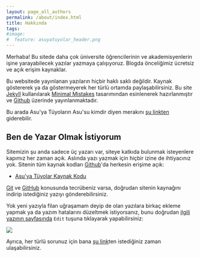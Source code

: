 ```yaml
---
layout: page_all_authors
permalink: /about/index.html
title: Hakkında
tags:
#image:
#  feature: asuyatuyolar_header.png
---
```


Merhaba! Bu sitede daha çok üniversite öğrencilerinin ve akademisyenlerin işine yarayabilecek yazılar yazmaya çalışıyoruz. Blogda önceliğimiz ücretsiz ve açık erişim kaynaklar. 

Bu websitede yayınlanan yazıların hiçbir haklı saklı değildir. Kaynak göstererek ya da göstermeyerek her türlü ortamda paylaşabilirsiniz. Bu site [Jekyll](http://jekyllrb.com) kullanılarak [Minimal Mistakes](http://mademistakes.com) tasarımından esinlenerek hazırlanmıştır ve [Github](http://github.com/) üzerinde yayınlanmaktadır.

Bu arada  Asu'ya Tüyoların Asu'su kimdir diyen merakını [şu linkten](http://www.mendeley.com/profiles/asuman-ozgur-keysan/) giderebilir.

## Ben de Yazar Olmak İstiyorum

Sitemizin şu anda sadece üç yazarı var, siteye katkıda bulunmak isteyenlere kapımız her zaman açık. Aslında yazı yazmak için hiçbir izine de ihtiyacınız yok. Sitenin tüm kaynak kodları [Github](http://github.com/)'da herkesin erişime açık:

- [Asu'ya Tüyolar Kaynak Kodu](https://github.com/ozank/asuyatuyolar/tree/gh-pages/_posts)

[Git](http://makale.kodmerkezi.net/git-nedir-git-kullanimi-git-komutlari.html) ve [GitHub](http://emirbozkir.com/blog/git-ve-github-nedir/) konusunda tecrübeniz varsa, doğrudan sitenin kaynağını indirip istediğiniz yazıyı gönderebilirsiniz.

Yok yeni yazıyla filan uğraşamam deyip de olan yazılara birkaç ekleme yapmak ya da yazım hatalarını düzeltmek istiyorsanız, bunu doğrudan [ilgili yazının sayfasında](https://github.com/ozank/asuyatuyolar/tree/gh-pages/_posts) `Edit` tuşuna tıklayarak yapabilirsiniz:

[![]({{site.url}}/images/github_edit.png)]({{site.url}}/images/github_edit.png)

Ayrıca, her türlü sorunuz için bana [şu link](http:/ozan.keysan.me)ten istediğiniz zaman ulaşabilirsiniz.
